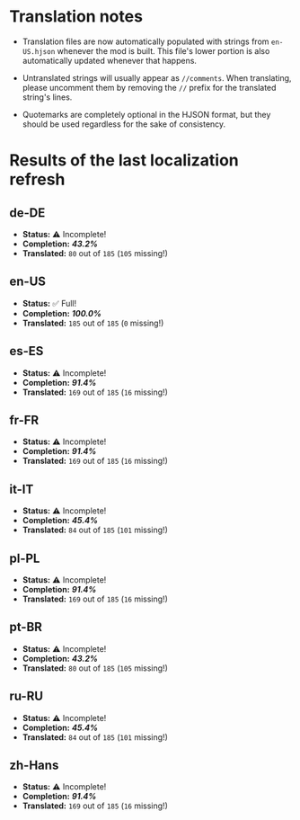 # Translation notes
- Translation files are now automatically populated with strings from `en-US.hjson` whenever the mod is built. This file's lower portion is also automatically updated whenever that happens.

- Untranslated strings will usually appear as `//comments`. When translating, please uncomment them by removing the `//` prefix for the translated string's lines.

- Quotemarks are completely optional in the HJSON format, but they should be used regardless for the sake of consistency.

# Results of the last localization refresh

## de-DE
- **Status:** ⚠️ Incomplete!
- **Completion:** ***43.2%***
- **Translated:** `80` out of `185` (`105` missing!)

## en-US
- **Status:** ✅ Full!
- **Completion:** ***100.0%***
- **Translated:** `185` out of `185` (`0` missing!)

## es-ES
- **Status:** ⚠️ Incomplete!
- **Completion:** ***91.4%***
- **Translated:** `169` out of `185` (`16` missing!)

## fr-FR
- **Status:** ⚠️ Incomplete!
- **Completion:** ***91.4%***
- **Translated:** `169` out of `185` (`16` missing!)

## it-IT
- **Status:** ⚠️ Incomplete!
- **Completion:** ***45.4%***
- **Translated:** `84` out of `185` (`101` missing!)

## pl-PL
- **Status:** ⚠️ Incomplete!
- **Completion:** ***91.4%***
- **Translated:** `169` out of `185` (`16` missing!)

## pt-BR
- **Status:** ⚠️ Incomplete!
- **Completion:** ***43.2%***
- **Translated:** `80` out of `185` (`105` missing!)

## ru-RU
- **Status:** ⚠️ Incomplete!
- **Completion:** ***45.4%***
- **Translated:** `84` out of `185` (`101` missing!)

## zh-Hans
- **Status:** ⚠️ Incomplete!
- **Completion:** ***91.4%***
- **Translated:** `169` out of `185` (`16` missing!)

